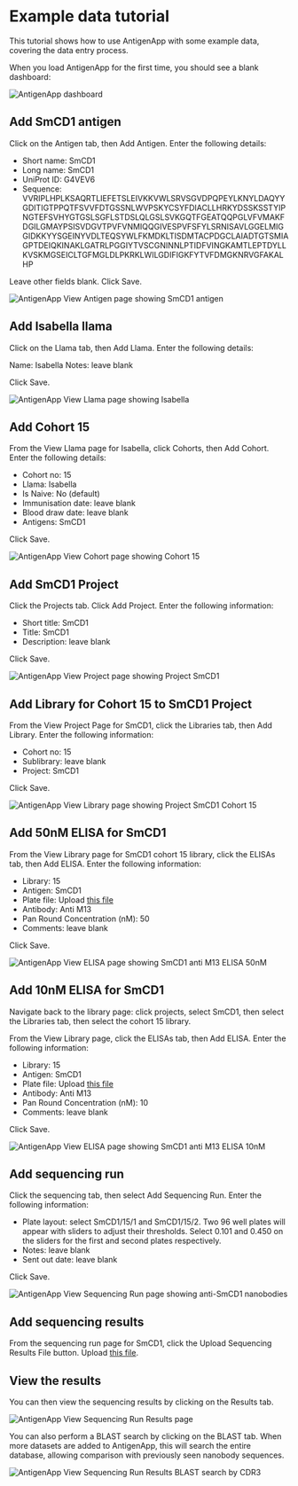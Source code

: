 # Example data tutorial

This tutorial shows how to use AntigenApp with some example data, covering the data entry process.

When you load AntigenApp for the first time, you should see a blank dashboard:

![AntigenApp dashboard](screenshots/antigenapp-dashboard.png)

## Add SmCD1 antigen

Click on the Antigen tab, then Add Antigen. Enter the following details:

- Short name: SmCD1
- Long name: SmCD1
- UniProt ID: G4VEV6
- Sequence: VVRIPLHPLKSAQRTLIEFETSLEIVKKVWLSRVSGVDPQPEYLKNYLDAQYYGDITIGTPPQTFSVVFDTGSSNLWVPSKYCSYFDIACLLHRKYDSSKSSTYIPNGTEFSVHYGTGSLSGFLSTDSLQLGSLSVKGQTFGEATQQPGLVFVMAKFDGILGMAYPSISVDGVTPVFVNMIQQGIVESPVFSFYLSRNISAVLGGELMIGGIDKKYYSGEINYVDLTEQSYWLFKMDKLTISDMTACPDGCLAIADTGTSMIAGPTDEIQKINAKLGATRLPGGIYTVSCGNINNLPTIDFVINGKAMTLEPTDYLLKVSKMGSEICLTGFMGLDLPKRKLWILGDIFIGKFYTVFDMGKNRVGFAKALHP

Leave other fields blank. Click Save.

![AntigenApp View Antigen page showing SmCD1 antigen](screenshots/antigenapp-view-antigen.png)

## Add Isabella llama

Click on the Llama tab, then Add Llama. Enter the following details:

Name: Isabella
Notes: leave blank

Click Save.

![AntigenApp View Llama page showing Isabella](screenshots/antigenapp-view-llama.png)

## Add Cohort 15

From the View Llama page for Isabella, click Cohorts, then Add Cohort. Enter the following details:

- Cohort no: 15
- Llama: Isabella
- Is Naive: No (default)
- Immunisation date: leave blank
- Blood draw date: leave blank
- Antigens: SmCD1

Click Save.

![AntigenApp View Cohort page showing Cohort 15](screenshots/antigenapp-view-cohort.png)

## Add SmCD1 Project

Click the Projects tab. Click Add Project. Enter the following information:

- Short title: SmCD1
- Title: SmCD1
- Description: leave blank

Click Save.

![AntigenApp View Project page showing Project SmCD1](screenshots/antigenapp-view-project.png)

## Add Library for Cohort 15 to SmCD1 Project

From the View Project Page for SmCD1, click the Libraries tab, then Add Library. Enter the following information:

- Cohort no: 15
- Sublibrary: leave blank
- Project: SmCD1

Click Save.

![AntigenApp View Library page showing Project SmCD1 Cohort 15](screenshots/antigenapp-view-library.png)

## Add 50nM ELISA for SmCD1

From the View Library page for SmCD1 cohort 15 library, click the ELISAs tab, then Add ELISA. Enter the following information:

- Library: 15
- Antigen: SmCD1
- Plate file: Upload [this file](example-data/14022024_smCD1_50nM_cohort15_aM13_15mins.xlsx)
- Antibody: Anti M13
- Pan Round Concentration (nM): 50
- Comments: leave blank

Click Save.

![AntigenApp View ELISA page showing SmCD1 anti M13 ELISA 50nM](screenshots/antigenapp-view-elisa-50nM.png)

## Add 10nM ELISA for SmCD1

Navigate back to the library page: click projects, select SmCD1, then select the Libraries tab, then select the cohort 15 library.

From the View Library page, click the ELISAs tab, then Add ELISA. Enter the following information:

- Library: 15
- Antigen: SmCD1
- Plate file: Upload [this file](example-data/18012024_smCD1_47-well-phage_10nM_a-M13_15mins.xlsx)
- Antibody: Anti M13
- Pan Round Concentration (nM): 10
- Comments: leave blank

Click Save.

![AntigenApp View ELISA page showing SmCD1 anti M13 ELISA 10nM](screenshots/antigenapp-view-elisa-10nM.png)

## Add sequencing run

Click the sequencing tab, then select Add Sequencing Run. Enter the following information:

- Plate layout: select SmCD1/15/1 and SmCD1/15/2. Two 96 well plates will appear with sliders to adjust their thresholds. Select 0.101 and 0.450 on the sliders for the first and second plates respectively.
- Notes: leave blank
- Sent out date: leave blank

Click Save.

![AntigenApp View Sequencing Run page showing anti-SmCD1 nanobodies](screenshots/antigenapp-view-sequencing-run.png)

## Add sequencing results

From the sequencing run page for SmCD1, click the Upload Sequencing Results File button. Upload [this file](example-data/smCD1-sequencing-data.zip).

## View the results

You can then view the sequencing results by clicking on the Results tab.

![AntigenApp View Sequencing Run Results page](screenshots/antigenapp-sequencing-run-results.png)

You can also perform a BLAST search by clicking on the BLAST tab. When more datasets are added to AntigenApp, this will search the entire database, allowing comparison with previously seen nanobody sequences.

![AntigenApp View Sequencing Run Results BLAST search by CDR3](screenshots/antigenapp-sequencing-run-results-blast-cdr3.png)

